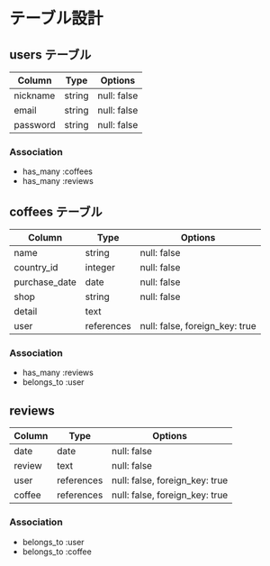 # テーブル設計

## users テーブル

| Column               | Type    | Options     |
| -------------------- | ------- | ----------- |
| nickname             | string  | null: false |
| email                | string  | null: false |
| password             | string  | null: false |

### Association

- has_many :coffees
- has_many :reviews

## coffees テーブル

| Column          | Type       | Options                        |
| --------------- | ---------- | ------------------------------ |
| name            | string     | null: false                    |
| country_id      | integer    | null: false                    |
| purchase_date   | date       | null: false                    |
| shop            | string     | null: false                    |
| detail          | text       |                                |
| user            | references | null: false, foreign_key: true |

### Association

- has_many :reviews
- belongs_to :user

## reviews

| Column          | Type       | Options                        |
| --------------- | ---------- | ------------------------------ |
| date            | date       | null: false                    |
| review          | text       | null: false                    |
| user            | references | null: false, foreign_key: true |
| coffee          | references | null: false, foreign_key: true |

### Association

- belongs_to :user
- belongs_to :coffee